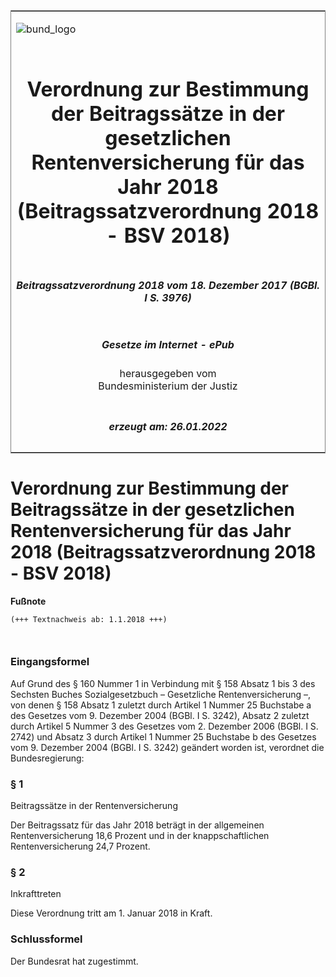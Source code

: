 <span id="DECKBLATT.html"></span>

<table border="0" frame="border" width="100%">

<tr valign="top">

<td align="left">

![bund\_logo](BfJ_2021_Web_de_de.gif)

</td>

<td align="right">

 

</td>

</tr>

<tr align="center" valign="middle">

<td colspan="2">

# Verordnung zur Bestimmung der Beitragssätze in der gesetzlichen Rentenversicherung für das Jahr 2018 (Beitragssatzverordnung 2018 - BSV 2018)

</td>

</tr>

<tr align="center" valign="middle">

<td colspan="2">

##### Beitragssatzverordnung 2018 vom 18. Dezember 2017 (BGBl. I S. 3976)

</td>

</tr>

<tr align="center" valign="middle">

<td colspan="2">

  
  

##### Gesetze im Internet - ePub  
  
herausgegeben vom  
Bundesministerium der Justiz

</td>

</tr>

<tr align="center" valign="bottom">

<td colspan="2">

  
  

##### erzeugt am: 26.01.2022

</td>

</tr>

</table>

<span id="BJNR397600017.html"></span>

# Verordnung zur Bestimmung der Beitragssätze in der gesetzlichen Rentenversicherung für das Jahr 2018 (Beitragssatzverordnung 2018 - BSV 2018)

<div>

  
**Fußnote**

<div class="jnhtml">

<div>

<div class="jurAbsatz">

  

``` 
(+++ Textnachweis ab: 1.1.2018 +++)

 
```

</div>

</div>

</div>

</div>

<span id="BJNR397600017BJNE000100000.html"></span>

### Eingangsformel  

<div>

<div class="jnhtml">

<div>

<div class="jurAbsatz">

Auf Grund des § 160 Nummer 1 in Verbindung mit § 158 Absatz 1 bis 3 des
Sechsten Buches Sozialgesetzbuch – Gesetzliche Rentenversicherung –, von
denen § 158 Absatz 1 zuletzt durch Artikel 1 Nummer 25 Buchstabe a des
Gesetzes vom 9. Dezember 2004 (BGBl. I S. 3242), Absatz 2 zuletzt durch
Artikel 5 Nummer 3 des Gesetzes vom 2. Dezember 2006 (BGBl. I S. 2742)
und Absatz 3 durch Artikel 1 Nummer 25 Buchstabe b des Gesetzes vom 9.
Dezember 2004 (BGBl. I S. 3242) geändert worden ist, verordnet die
Bundesregierung:

</div>

</div>

</div>

</div>

<span id="BJNR397600017BJNE000200000.html"></span>

### § 1  
Beitragssätze in der Rentenversicherung

<div>

<div class="jnhtml">

<div>

<div class="jurAbsatz">

Der Beitragssatz für das Jahr 2018 beträgt in der allgemeinen
Rentenversicherung 18,6 Prozent und in der knappschaftlichen
Rentenversicherung 24,7 Prozent.

</div>

</div>

</div>

</div>

<span id="BJNR397600017BJNE000300000.html"></span>

### § 2  
Inkrafttreten

<div>

<div class="jnhtml">

<div>

<div class="jurAbsatz">

Diese Verordnung tritt am 1. Januar 2018 in Kraft.

</div>

</div>

</div>

</div>

<span id="BJNR397600017BJNE000400000.html"></span>

### Schlussformel  

<div>

<div class="jnhtml">

<div>

<div class="jurAbsatz">

Der Bundesrat hat zugestimmt.

</div>

</div>

</div>

</div>
